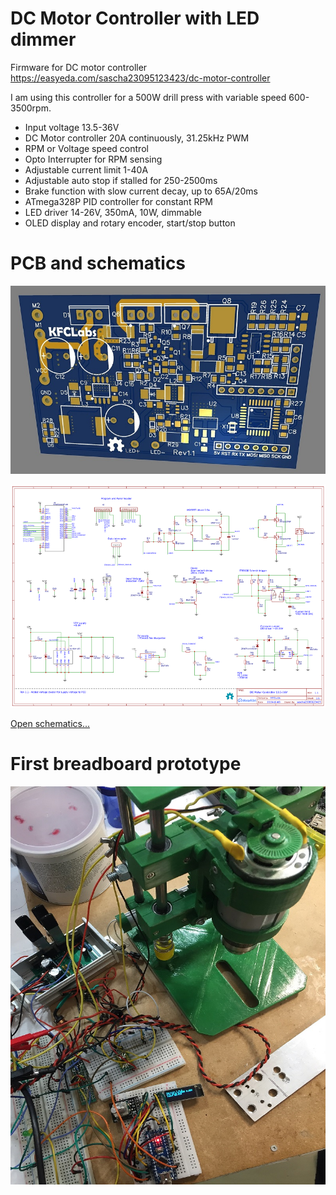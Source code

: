 # DC Motor Controller with LED dimmer

Firmware for DC motor controller https://easyeda.com/sascha23095123423/dc-motor-controller

I am using this controller for a 500W drill press with variable speed 600-3500rpm.

* Input voltage 13.5-36V
* DC Motor controller 20A continuously, 31.25kHz PWM
* RPM or Voltage speed control
* Opto Interrupter for RPM sensing
* Adjustable current limit 1-40A
* Adjustable auto stop if stalled for 250-2500ms
* Brake function with slow current decay, up to 65A/20ms
* ATmega328P PID controller for constant RPM
* LED driver 14-26V, 350mA, 10W, dimmable
* OLED display and rotary encoder, start/stop button

# PCB and schematics

![PCB](https://github.com/sascha432/motor_controller/blob/master/docs/images/PCB.jpg)

![Schematics](https://github.com/sascha432/motor_controller/blob/master/docs/images/schematics_tn.png)

[Open schematics...](https://github.com/sascha432/motor_controller/blob/master/docs/images/schematics.png)

# First breadboard prototype

[![Prototype](https://github.com/sascha432/motor_controller/blob/master/docs/images/prototype_tn.jpg)](https://github.com/sascha432/motor_controller/blob/master/docs/images/prototype.jpg)
